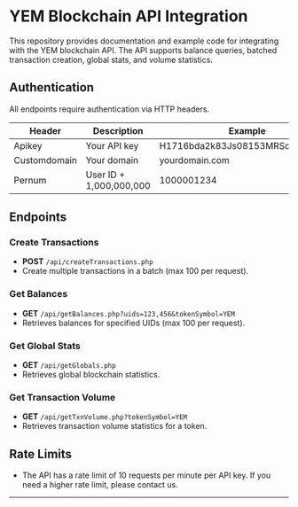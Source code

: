 # YEM Blockchain API Integration

This repository provides documentation and example code for integrating with the YEM blockchain API. The API supports balance queries, batched transaction creation, global stats, and volume statistics.

## Authentication

All endpoints require authentication via HTTP headers.

| Header          | Description                | Example                         |
|-----------------|---------------------------|---------------------------------|
| Apikey          | Your API key              | H1716bda2k83Js08153MRSd3accG843 |
| Customdomain    | Your domain               | yourdomain.com                  |
| Pernum          | User ID + 1,000,000,000   | 1000001234                      |

## Endpoints

### Create Transactions

- **POST** `/api/createTransactions.php`
- Create multiple transactions in a batch (max 100 per request).

### Get Balances

- **GET** `/api/getBalances.php?uids=123,456&tokenSymbol=YEM`
- Retrieves balances for specified UIDs (max 100 per request).

### Get Global Stats

- **GET** `/api/getGlobals.php`
- Retrieves global blockchain statistics.

### Get Transaction Volume

- **GET** `/api/getTxnVolume.php?tokenSymbol=YEM`
- Retrieves transaction volume statistics for a token.

## Rate Limits

- The API has a rate limit of 10 requests per minute per API key. If you need a higher rate limit, please contact us.

---
